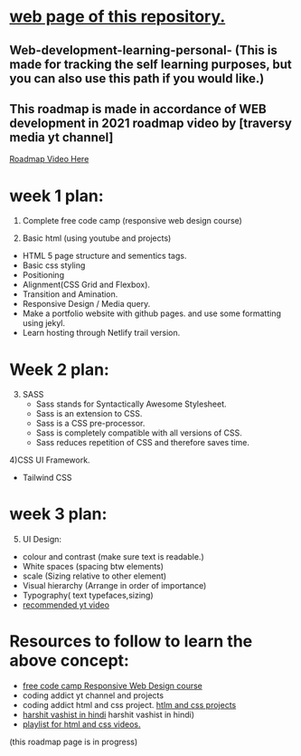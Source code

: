 # [web page of this repository.](https://satyamjhadev.github.io/Full-Stack-Web-Development/)

## Web-development-learning-personal- (This is made for tracking the self learning purposes, but you can also use this path if you would like.)

## This roadmap is made in accordance of WEB development in 2021 roadmap video by [traversy media yt channel]
[Roadmap Video Here](https://www.youtube.com/watch?v=VfGW0Qiy2I0&t=1177s)


# week 1 plan:
1) Complete free code camp (responsive web design course)

2) Basic html (using youtube and projects)
-  HTML 5 page structure and sementics tags.
-  Basic css styling
-  Positioning
-  Alignment(CSS Grid and Flexbox).
-  Transition and Amination.
-  Responsive Design / Media query.
-  Make a portfolio website with github pages. and use some formatting using jekyl. 
- Learn hosting through Netlify trail version.
   

# Week 2 plan:

3) SASS 
   - Sass stands for Syntactically Awesome Stylesheet.
   - Sass is an extension to CSS.
   - Sass is a CSS pre-processor.
   - Sass is completely compatible with all versions of CSS.
   - Sass reduces repetition of CSS and therefore saves time.
    
4)CSS UI Framework.
- Tailwind CSS


# week 3 plan:

5) UI Design:
- colour and contrast (make sure text is readable.)
- White spaces (spacing btw elements)
- scale (Sizing relative to other element)
- Visual hierarchy (Arrange in order of importance)
- Typography( text typefaces,sizing)
- [recommended yt video](https://www.youtube.com/watch?v=0JCUH5daCCE)



# Resources to follow to learn the above concept:
- [free code camp  Responsive Web Design course](https://www.freecodecamp.org/learn/responsive-web-design/#basic-html-and-html5)
- coding addict yt channel and projects
-  coding addict html and css project.  [htlm and css projects](https://www.youtube.com/playlist?list=PLnHJACx3NwAdhoqmE5i_dqSnYHd04doh0)
- [harshit vashist in hindi](https://www.youtube.com/playlist?list=PLwgFb6VsUj_mtXvKDupqdWB2JBiek8YPB) harshit vashist in hindi)
- [playlist for html and css videos.](https://www.youtube.com/playlist?list=PLs1ia4sQXjZ9NptyjWt7eBCIl2xzW56y5)

(this roadmap page is in progress)
